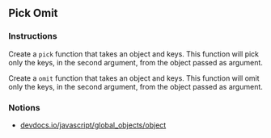 ## Pick Omit

### Instructions

Create a `pick` function that takes an object and keys.
This function will pick only the keys, in the second argument, from the object passed as argument.

Create a `omit` function that takes an object and keys.
This function will omit only the keys, in the second argument, from the object passed as argument.

### Notions

- [devdocs.io/javascript/global_objects/object](https://devdocs.io/javascript/global_objects/object)
